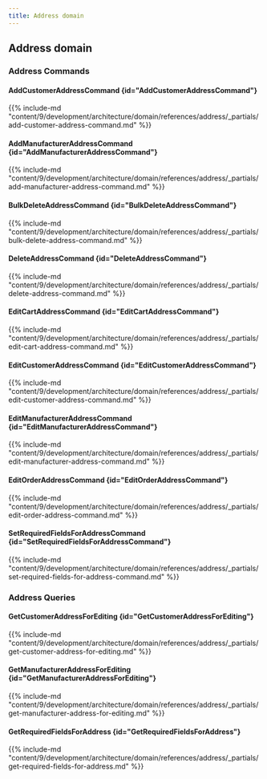 ```yaml
---
title: Address domain
---
```


## Address domain

### Address Commands

#### AddCustomerAddressCommand {id="AddCustomerAddressCommand"}

{{%  include-md "content/9/development/architecture/domain/references/address/_partials/add-customer-address-command.md" %}}
#### AddManufacturerAddressCommand {id="AddManufacturerAddressCommand"}

{{%  include-md "content/9/development/architecture/domain/references/address/_partials/add-manufacturer-address-command.md" %}}
#### BulkDeleteAddressCommand {id="BulkDeleteAddressCommand"}

{{%  include-md "content/9/development/architecture/domain/references/address/_partials/bulk-delete-address-command.md" %}}
#### DeleteAddressCommand {id="DeleteAddressCommand"}

{{%  include-md "content/9/development/architecture/domain/references/address/_partials/delete-address-command.md" %}}
#### EditCartAddressCommand {id="EditCartAddressCommand"}

{{%  include-md "content/9/development/architecture/domain/references/address/_partials/edit-cart-address-command.md" %}}
#### EditCustomerAddressCommand {id="EditCustomerAddressCommand"}

{{%  include-md "content/9/development/architecture/domain/references/address/_partials/edit-customer-address-command.md" %}}
#### EditManufacturerAddressCommand {id="EditManufacturerAddressCommand"}

{{%  include-md "content/9/development/architecture/domain/references/address/_partials/edit-manufacturer-address-command.md" %}}
#### EditOrderAddressCommand {id="EditOrderAddressCommand"}

{{%  include-md "content/9/development/architecture/domain/references/address/_partials/edit-order-address-command.md" %}}
#### SetRequiredFieldsForAddressCommand {id="SetRequiredFieldsForAddressCommand"}

{{%  include-md "content/9/development/architecture/domain/references/address/_partials/set-required-fields-for-address-command.md" %}}

### Address Queries

#### GetCustomerAddressForEditing {id="GetCustomerAddressForEditing"}

{{%  include-md "content/9/development/architecture/domain/references/address/_partials/get-customer-address-for-editing.md" %}}
#### GetManufacturerAddressForEditing {id="GetManufacturerAddressForEditing"}

{{%  include-md "content/9/development/architecture/domain/references/address/_partials/get-manufacturer-address-for-editing.md" %}}
#### GetRequiredFieldsForAddress {id="GetRequiredFieldsForAddress"}

{{%  include-md "content/9/development/architecture/domain/references/address/_partials/get-required-fields-for-address.md" %}}
